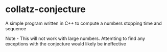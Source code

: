 # collatz-conjecture
A simple program written in C++ to compute a numbers stopping time and sequence

Note - This will not work with large numbers. Attemting to find any exceptions with the conjecture would likely be ineffective

